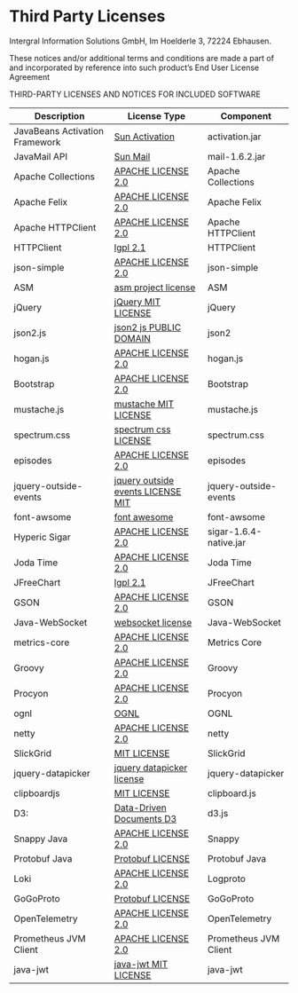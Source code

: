 # Third Party Licenses

Intergral Information Solutions GmbH, Im Hoelderle 3, 72224 Ebhausen.

These notices and/or additional terms and conditions are made a part of and incorporated by reference into such product’s End User License Agreement

THIRD-PARTY LICENSES AND NOTICES FOR INCLUDED SOFTWARE

| Description                    | License Type                                                                 | Component              |
|--------------------------------|------------------------------------------------------------------------------|------------------------|
| JavaBeans Activation Framework | [Sun Activation](/frdocs/tpl/sun-activation/)                                       | activation.jar         |
| JavaMail API                   | [Sun Mail](/frdocs/tpl/sun-mail/)                                                   | mail-1.6.2.jar         |
| Apache Collections             | [APACHE LICENSE 2.0](/frdocs/tpl/APACHE_LICENSE-2.0/)                               | Apache Collections     |
| Apache Felix                   | [APACHE LICENSE 2.0](/frdocs/tpl/APACHE_LICENSE-2.0/)                               | Apache Felix           |
| Apache HTTPClient              | [APACHE LICENSE 2.0](/frdocs/tpl/APACHE_LICENSE-2.0/)                               | Apache HTTPClient      |
| HTTPClient                     | [lgpl 2.1](/frdocs/tpl/lgpl-2.1/)                                                   | HTTPClient             |
| json-simple                    | [APACHE LICENSE 2.0](/frdocs/tpl/APACHE_LICENSE-2.0/)                               | json-simple            |
| ASM                            | [asm project license](/frdocs/tpl/asm-project-license/)                             | ASM                    |
| jQuery                         | [jQuery MIT LICENSE](/frdocs/tpl/jquery-MIT-LICENSE/)                               | jQuery                 |
| json2.js                       | [json2 js PUBLIC DOMAIN](/frdocs/tpl/json2-js-PUBLIC-DOMAIN/)                       | json2                  |
| hogan.js                       | [APACHE LICENSE 2.0](/frdocs/tpl/APACHE_LICENSE-2.0/)                               | hogan.js               |
| Bootstrap                      | [APACHE LICENSE 2.0](/frdocs/tpl/APACHE_LICENSE-2.0/)                               | Bootstrap              |
| mustache.js                    | [mustache MIT LICENSE](/frdocs/tpl/mustache-MIT-LICENSE/)                           | mustache.js            |
| spectrum.css                   | [spectrum css LICENSE](/frdocs/tpl/spectrum-css-LICENSE/)                           | spectrum.css           |
| episodes                       | [APACHE LICENSE 2.0](/frdocs/tpl/APACHE_LICENSE-2.0/)                               | episodes               |
| jquery-outside-events          | [jquery outside events LICENSE MIT](/frdocs/tpl/jquery-outside-events-LICENSE-MIT/) | jquery-outside-events  | 
| font-awsome                    | [font awesome](/frdocs/tpl/font-awesome/)                                           | font-awsome            |
| Hyperic Sigar                  | [APACHE LICENSE 2.0](/frdocs/tpl/APACHE_LICENSE-2.0/)                               | sigar-1.6.4-native.jar |
| Joda Time                      | [APACHE LICENSE 2.0](/frdocs/tpl/APACHE_LICENSE-2.0/)                               | Joda Time              |
| JFreeChart                     | [lgpl 2.1](/frdocs/tpl/lgpl-2.1/)                                                   | JFreeChart             |
| GSON                           | [APACHE LICENSE 2.0](/frdocs/tpl/APACHE_LICENSE-2.0/)                               | GSON                   |
| Java-WebSocket                 | [websocket license](/frdocs/tpl/websocket-license/)                                 | Java-WebSocket         |
| metrics-core                   | [APACHE LICENSE 2.0](/frdocs/tpl/APACHE_LICENSE-2.0/)                               | Metrics Core           |
| Groovy                         | [APACHE LICENSE 2.0](/frdocs/tpl/APACHE_LICENSE-2.0/)                               | Groovy                 |
| Procyon                        | [APACHE LICENSE 2.0](/frdocs/tpl/APACHE_LICENSE-2.0/)                               | Procyon                |
| ognl                           | [OGNL](/frdocs/tpl/ognl/)                                                           | OGNL                   |
| netty                          | [APACHE LICENSE 2.0](/frdocs/tpl/APACHE_LICENSE-2.0/)                               | netty                  |
| SlickGrid                      | [MIT LICENSE](/frdocs/tpl/MIT-LICENSE/)                                             | SlickGrid              |
| jquery-datapicker              | [jquery datapicker license](/frdocs/tpl/jquery-datapicker-license/)                 | jquery-datapicker      |
| clipboardjs                    | [MIT LICENSE](/frdocs/tpl/MIT-LICENSE/)                                             | clipboard.js           |
| D3:                            | [Data-Driven Documents D3](/frdocs/tpl/d3/)                                         | d3.js                  |
| Snappy Java                    | [APACHE LICENSE 2.0](/frdocs/tpl/APACHE_LICENSE-2.0/)                               | Snappy                 |
| Protobuf Java                  | [Protobuf LICENSE](/frdocs/tpl/protobuf_license/)                                   | Protobuf Java          |
| Loki                           | [APACHE LICENSE 2.0](/frdocs/tpl/APACHE_LICENSE-2.0/)                               | Logproto               |
| GoGoProto                      | [Protobuf LICENSE](/frdocs/tpl/gogoprotoLICENSE/)                                   | GoGoProto              |
| OpenTelemetry                  | [APACHE LICENSE 2.0](/frdocs/tpl/APACHE_LICENSE-2.0/)                               | OpenTelemetry          |
| Prometheus JVM Client          | [APACHE LICENSE 2.0](/frdocs/tpl/APACHE_LICENSE-2.0/)                               | Prometheus JVM Client  |
| java-jwt                       | [java-jwt MIT LICENSE](/frdocs/tpl/java-jwt-MIT-LICENSE/)                           | java-jwt               |
